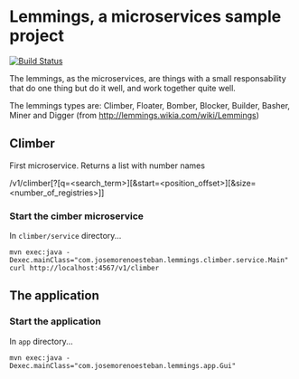 Lemmings, a microservices sample project 
========================================

[![Build Status](https://travis-ci.org/jomoespe/lemmings.svg?branch=master)](https://travis-ci.org/jomoespe/lemmings)

The lemmings, as the microservices, are things with a small responsability that do one thing but do it well, and work together quite well.

The lemmings types are: Climber, Floater, Bomber, Blocker, Builder, Basher, Miner and Digger (from http://lemmings.wikia.com/wiki/Lemmings)


Climber
-------

First microservice. Returns a list with number names

  /v1/climber[?[q=<search_term>][&start=<position_offset>][&size=<number_of_registries>]]


### Start the cimber microservice 

In `climber/service` directory...

    mvn exec:java -Dexec.mainClass="com.josemorenoesteban.lemmings.climber.service.Main"
    curl http://localhost:4567/v1/climber


The application
---------------

### Start the application

In `app` directory...

    mvn exec:java -Dexec.mainClass="com.josemorenoesteban.lemmings.app.Gui"
